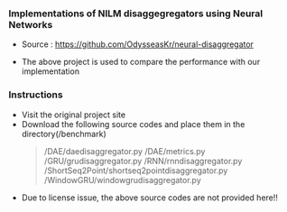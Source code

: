 ### Implementations of NILM disaggegregators using Neural Networks
- Source : https://github.com/OdysseasKr/neural-disaggregator

* The above project is used to compare the performance with our implementation

### Instructions
- Visit the original project site
- Download the following source codes and place them in the directory(/benchmark)
  > /DAE/daedisaggregator.py
  > /DAE/metrics.py
  > /GRU/grudisaggregator.py
  > /RNN/rnndisaggregator.py
  > /ShortSeq2Point/shortseq2pointdisaggregator.py
  > /WindowGRU/windowgrudisaggregator.py
  
* Due to license issue, the above source codes are not provided here!!
